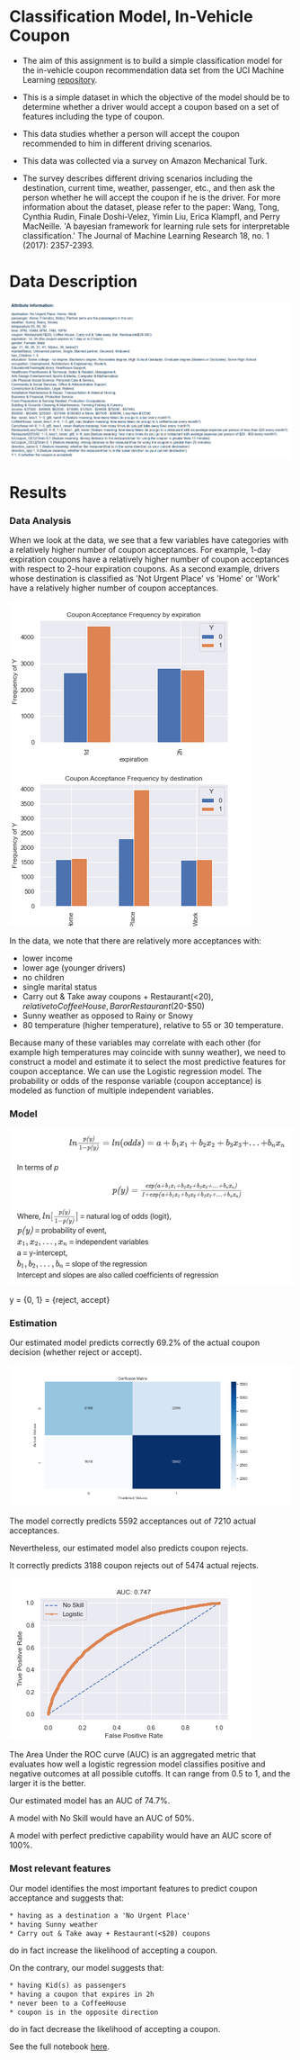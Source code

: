 # Classification Model, In-Vehicle Coupon

* The aim of this assignment is to build a simple classification model for the in-vehicle coupon recommendation data set from the UCI Machine Learning [repository](https://archive.ics.uci.edu/ml/datasets/in-vehicle+coupon+recommendation).
* This is a simple dataset in which the objective of the model should be to determine whether a driver would accept a coupon based on a set of features including the type of coupon.

* This data studies whether a person will accept the coupon recommended to him in different driving scenarios. 
* This data was collected via a survey on Amazon Mechanical Turk. 
* The survey describes different driving scenarios including the destination, current time, weather, passenger, etc., and then ask the person whether he will accept the coupon if he is the driver. For more information about the dataset, please refer to the paper:
Wang, Tong, Cynthia Rudin, Finale Doshi-Velez, Yimin Liu, Erica Klampfl, and Perry MacNeille. 'A bayesian framework for learning rule sets for interpretable classification.' The Journal of Machine Learning Research 18, no. 1 (2017): 2357-2393.

# Data Description

![alt text](https://github.com/manuzrpEd/ClassificationModel-InVehicleCoupon/blob/main/DataDescription.png?raw=true)

# Results

### Data Analysis ###

When we look at the data, we see that a few variables have categories with a relatively higher number of coupon acceptances. For example, 1-day expiration coupons have a relatively higher number of coupon acceptances with respect to 2-hour expiration coupons. As a second example, drivers whose destination is classified as 'Not Urgent Place' vs 'Home' or 'Work' have a relatively higher number of coupon acceptances.

<p float="left">
  <img src="https://github.com/manuzrpEd/ClassificationModel-InVehicleCoupon/blob/main/img/crosstab_expiration.png" alt="crosstab_expiration"/>
  <img src="https://github.com/manuzrpEd/ClassificationModel-InVehicleCoupon/blob/main/img/crosstab_destination.png" alt="crosstab_destination"/>
 </p>
 
 In the data, we note that there are relatively more acceptances with:

* lower income
* lower age (younger drivers)
* no children
* single marital status
* Carry out & Take away coupons + Restaurant(<$20), relative to Coffee House, Bar or Restaurant($20-$50) 
* Sunny weather as opposed to Rainy or Snowy 
* 80 temperature (higher temperature), relative to 55 or 30 temperature.

Because many of these variables may correlate with each other (for example high temperatures may coincide with sunny weather), we need to construct a model and estimate it to select the most predictive features for coupon acceptance. We can use the Logistic regression model. The probability or odds of the response variable (coupon acceptance) is modeled as function of multiple independent variables.

### Model ###

<p float="left">
  <img src="https://github.com/manuzrpEd/ClassificationModel-InVehicleCoupon/blob/main/logit_model.png" alt="model"/>
 </p>
 
 y = {0, 1} = {reject, accept}
 
 ### Estimation ###
 
Our estimated model predicts correctly 69.2% of the actual coupon decision (whether reject or accept).
 
<p float="left">
<img src="https://github.com/manuzrpEd/ClassificationModel-InVehicleCoupon/blob/main/confusion_matrix_coupon.png" alt="confusion_matrix"/>
</p>
 
The model correctly predicts 5592 acceptances out of 7210 actual acceptances.

Nevertheless, our estimated model also predicts coupon rejects.

It correctly predicts 3188 coupon rejects out of 5474 actual rejects.

<p float="left">
<img src="https://github.com/manuzrpEd/ClassificationModel-InVehicleCoupon/blob/main/auc.png" alt="auc"/>
</p>

The Area Under the ROC curve (AUC) is an aggregated metric that evaluates how well a logistic regression model classifies positive and negative outcomes at all possible cutoffs. It can range from 0.5 to 1, and the larger it is the better.

Our estimated model has an AUC of 74.7%.

A model with No Skill would have an AUC of 50%.

A model with perfect predictive capability would have an AUC score of 100%.

### Most relevant features ###

Our model identifies the most important features to predict coupon acceptance and suggests that:

    * having as a destination a 'No Urgent Place'
    * having Sunny weather
    * Carry out & Take away + Restaurant(<$20) coupons

do in fact increase the likelihood of accepting a coupon.

On the contrary, our model suggests that:

    * having Kid(s) as passengers
    * having a coupon that expires in 2h
    * never been to a CoffeeHouse
    * coupon is in the opposite direction

do in fact decrease the likelihood of accepting a coupon.

See the full notebook [here](https://github.com/manuzrpEd/ClassificationModel-InVehicleCoupon/blob/main/ClassificationModel-InVehicleCoupon.ipynb).
